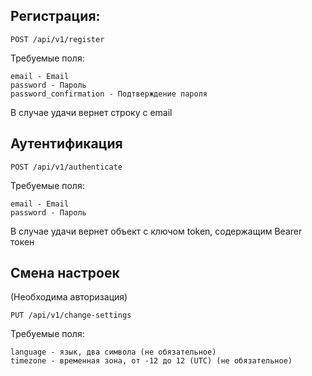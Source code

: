 ## Регистрация:

    POST /api/v1/register
Требуемые поля:

    email - Email
    password - Пароль
    password_confirmation - Подтверждение пароля

В случае удачи вернет строку с email

## Аутентификация

    POST /api/v1/authenticate
Требуемые поля:

    email - Email
    password - Пароль
В случае удачи вернет объект с ключом token, содержащим Bearer токен

## Смена настроек
(Необходима авторизация)

    PUT /api/v1/change-settings
Требуемые поля:

    language - язык, два символа (не обязательное)
    timezone - временная зона, от -12 до 12 (UTC) (не обязательное)
